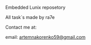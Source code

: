 Embedded Lunix reposetory



All task`s made by ra7e

Contact me at:

email: artemnakorenko59@gmail.com
